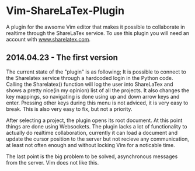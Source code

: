 Vim-ShareLaTex-Plugin
=====================

A plugin for the awsome Vim editor that makes it possible to collaborate in realtime through the ShareLaTex service. To use this plugin you will need an account with www.sharelatex.com. 

2014.04.23 - The first version
------------------------------
The current state of the "plugin" is as following; It is possible to connect to the Sharelatex service through a hardcoded login in the Python code. Calling the Sharelatex() function will log the user into ShareLaTex and shows a pretty nice(in my opinion) list of all the projects. It also changes the key mappings, so navigating is done using up and down arrow keys and enter. Pressing other keys during this menu is not adviced, it is very easy to break. This is also very easy to fix, but not a priority.

After selecting a project, the plugin opens its root document. At this point things are done using Websockets. The plugin lacks a lot of functionality to actually do realtime collaboration, currently it can load a document and update the cursor position to the server but not recieve any communication, at least not often enough and without locking Vim for a noticable time. 

The last point is the big problem to be solved, asynchronous messages from the server. Vim does not like this. 
